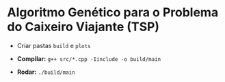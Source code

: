 # Algoritmo Genético para o Problema do Caixeiro Viajante (TSP)

- Criar pastas `build` e `plots`

- **Compilar:** `g++ src/*.cpp -Iinclude -o build/main`

- **Rodar:** `./build/main`
